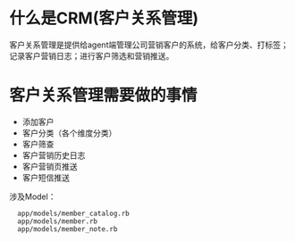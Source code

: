 # 什么是CRM(客户关系管理)

客户关系管理是提供给agent端管理公司营销客户的系统，给客户分类、打标签；记录客户营销日志；进行客户筛选和营销推送。

# 客户关系管理需要做的事情

  - 添加客户
  - 客户分类（各个维度分类）
  - 客户筛查
  - 客户营销历史日志
  - 客户营销页推送
  - 客户短信推送

  涉及Model：

      app/models/member_catalog.rb
      app/models/member.rb
      app/models/member_note.rb

